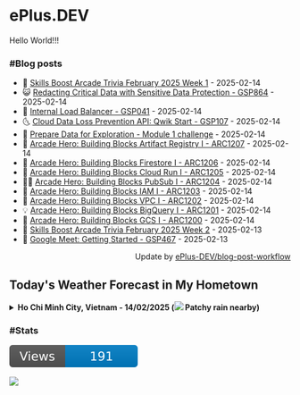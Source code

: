 # ePlus.DEV

Hello World!!!

### #Blog posts

- 🧰 [Skills Boost Arcade Trivia February 2025 Week 1](https://eplus.dev/skills-boost-arcade-trivia-february-2025-week-1) - 2025-02-14 
- 😺 [Redacting Critical Data with Sensitive Data Protection - GSP864](https://eplus.dev/redacting-critical-data-with-sensitive-data-protection-gsp864) - 2025-02-14 
- 🗽 [Internal Load Balancer - GSP041](https://eplus.dev/internal-load-balancer-gsp041) - 2025-02-14 
- 🌜 [Cloud Data Loss Prevention API: Qwik Start - GSP107](https://eplus.dev/cloud-data-loss-prevention-api-qwik-start-gsp107) - 2025-02-14 
- 📝 [Prepare Data for Exploration - Module 1 challenge](https://eplus.dev/prepare-data-for-exploration-module-1-challenge) - 2025-02-14 
- 🚀 [Arcade Hero: Building Blocks Artifact Registry I - ARC1207](https://eplus.dev/arcade-hero-building-blocks-artifact-registry-i-arc1207) - 2025-02-14 
- 💼 [Arcade Hero: Building Blocks Firestore I - ARC1206](https://eplus.dev/arcade-hero-building-blocks-firestore-i-arc1206) - 2025-02-14 
- 🦣 [Arcade Hero: Building Blocks Cloud Run I - ARC1205](https://eplus.dev/arcade-hero-building-blocks-cloud-run-i-arc1205) - 2025-02-14 
- 👨‍🏫 [Arcade Hero: Building Blocks PubSub I - ARC1204](https://eplus.dev/arcade-hero-building-blocks-pubsub-i-arc1204) - 2025-02-14 
- 🔭 [Arcade Hero: Building Blocks IAM I - ARC1203](https://eplus.dev/arcade-hero-building-blocks-iam-i-arc1203) - 2025-02-14 
- 🤡 [Arcade Hero: Building Blocks VPC I - ARC1202](https://eplus.dev/arcade-hero-building-blocks-vpc-i-arc1202) - 2025-02-14 
- 💡 [Arcade Hero: Building Blocks BigQuery I - ARC1201](https://eplus.dev/arcade-hero-building-blocks-bigquery-i-arc1201) - 2025-02-14 
- 🦣 [Arcade Hero: Building Blocks GCS I - ARC1200](https://eplus.dev/arcade-hero-building-blocks-gcs-i-arc1200) - 2025-02-14 
- 💪 [Skills Boost Arcade Trivia February 2025 Week 2](https://eplus.dev/skills-boost-arcade-trivia-february-2025-week-2) - 2025-02-13 
- 🤡 [Google Meet: Getting Started - GSP467](https://eplus.dev/google-meet-getting-started-gsp467) - 2025-02-13 


<div align="right">
    Update by <a target="_blank" href="https://github.com/ePlus-DEV/blog-post-workflow">ePlus-DEV/blog-post-workflow</a>
</div>


## Today's Weather Forecast in My Hometown



<details>
    <summary><b>Ho Chi Minh City, Vietnam - 14/02/2025 (<img src="https://cdn.weatherapi.com/weather/64x64/day/176.png" width="25" /> Patchy rain nearby)</b>
    </summary>

    
<table>
    <tr>
        <th>Hour</th>
        <td>00:00</td><td>01:00</td><td>02:00</td><td>03:00</td><td>04:00</td><td>05:00</td><td>06:00</td><td>07:00</td><td>08:00</td><td>09:00</td><td>10:00</td><td>11:00</td><td>12:00</td><td>13:00</td><td>14:00</td><td>15:00</td><td>16:00</td><td>17:00</td><td>18:00</td><td>19:00</td><td>20:00</td><td>21:00</td><td>22:00</td><td>23:00</td>
    </tr>
    <tr>
        <th>Weather</th>
        <td><img src="https://cdn.weatherapi.com/weather/64x64/night/113.png"></img></td><td><img src="https://cdn.weatherapi.com/weather/64x64/night/116.png"></img></td><td><img src="https://cdn.weatherapi.com/weather/64x64/night/116.png"></img></td><td><img src="https://cdn.weatherapi.com/weather/64x64/night/116.png"></img></td><td><img src="https://cdn.weatherapi.com/weather/64x64/night/116.png"></img></td><td><img src="https://cdn.weatherapi.com/weather/64x64/night/116.png"></img></td><td><img src="https://cdn.weatherapi.com/weather/64x64/night/116.png"></img></td><td><img src="https://cdn.weatherapi.com/weather/64x64/day/116.png"></img></td><td><img src="https://cdn.weatherapi.com/weather/64x64/day/116.png"></img></td><td><img src="https://cdn.weatherapi.com/weather/64x64/day/116.png"></img></td><td><img src="https://cdn.weatherapi.com/weather/64x64/day/119.png"></img></td><td><img src="https://cdn.weatherapi.com/weather/64x64/day/176.png"></img></td><td><img src="https://cdn.weatherapi.com/weather/64x64/day/119.png"></img></td><td><img src="https://cdn.weatherapi.com/weather/64x64/day/116.png"></img></td><td><img src="https://cdn.weatherapi.com/weather/64x64/day/176.png"></img></td><td><img src="https://cdn.weatherapi.com/weather/64x64/day/119.png"></img></td><td><img src="https://cdn.weatherapi.com/weather/64x64/day/116.png"></img></td><td><img src="https://cdn.weatherapi.com/weather/64x64/day/176.png"></img></td><td><img src="https://cdn.weatherapi.com/weather/64x64/day/116.png"></img></td><td><img src="https://cdn.weatherapi.com/weather/64x64/night/176.png"></img></td><td><img src="https://cdn.weatherapi.com/weather/64x64/night/113.png"></img></td><td><img src="https://cdn.weatherapi.com/weather/64x64/night/116.png"></img></td><td><img src="https://cdn.weatherapi.com/weather/64x64/night/113.png"></img></td><td><img src="https://cdn.weatherapi.com/weather/64x64/night/176.png"></img></td>
    </tr>
    <tr>
        <th>Condition</th>
        <td width="200px">Clear </td><td width="200px">Partly Cloudy </td><td width="200px">Partly Cloudy </td><td width="200px">Partly Cloudy </td><td width="200px">Partly Cloudy </td><td width="200px">Partly Cloudy </td><td width="200px">Partly Cloudy </td><td width="200px">Partly Cloudy </td><td width="200px">Partly Cloudy </td><td width="200px">Partly Cloudy </td><td width="200px">Cloudy </td><td width="200px">Patchy rain nearby</td><td width="200px">Cloudy </td><td width="200px">Partly Cloudy </td><td width="200px">Patchy rain nearby</td><td width="200px">Cloudy </td><td width="200px">Partly Cloudy </td><td width="200px">Patchy rain nearby</td><td width="200px">Partly Cloudy </td><td width="200px">Patchy rain nearby</td><td width="200px">Clear</td><td width="200px">Partly Cloudy </td><td width="200px">Clear </td><td width="200px">Patchy rain nearby</td>
    </tr>
    <tr>
        <th>Temperature</th>
        <td>25.1 °C</td><td>24.8 °C</td><td>24.5 °C</td><td>24.3 °C</td><td>24.1 °C</td><td>23.8 °C</td><td>23.7 °C</td><td>24.4 °C</td><td>26.4 °C</td><td>28.7 °C</td><td>30.9 °C</td><td>32.5 °C</td><td>33.5 °C</td><td>34.6 °C</td><td>34.9 °C</td><td>33.7 °C</td><td>31.3 °C</td><td>30.6 °C</td><td>29.7 °C</td><td>28.2 °C</td><td>29.3 °C</td><td>26 °C</td><td>25.3 °C</td><td>25 °C</td>
    </tr>
    <tr>
        <th>Wind</th>
        <td>11.9 kph</td><td>9.4 kph</td><td>7.6 kph</td><td>7.9 kph</td><td>7.9 kph</td><td>7.2 kph</td><td>6.1 kph</td><td>5 kph</td><td>4.3 kph</td><td>3.6 kph</td><td>1.4 kph</td><td>2.9 kph</td><td>5.4 kph</td><td>6.5 kph</td><td>6.1 kph</td><td>7.6 kph</td><td>10.8 kph</td><td>11.9 kph</td><td>10.8 kph</td><td>12.2 kph</td><td>13.3 kph</td><td>15.5 kph</td><td>16.2 kph</td><td>14 kph</td>
    </tr>
</table>


<div align="right">
    Updated at: 2025-02-14T13:11:30Z - by <a target="_blank"
        href="https://github.com/ePlus-DEV/weather-forecast">ePlus-DEV/weather-forecast</a>
</div>
</details>


### #Stats

[![Image of counter](https://github.com/ePlus-DEV/view-counter/blob/main/svg/685088620/badge.svg)](https://github.com/ePlus-DEV/view-counter/blob/main/readme/685088620/week.md)

![](https://komarev.com/ghpvc/?username=ePlus-DEV&style=for-the-badge)
